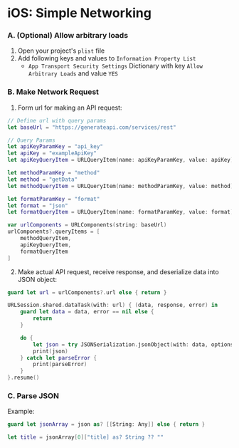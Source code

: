 # iOS: Simple Networking

### A. (Optional) Allow arbitrary loads 

1. Open your project's `plist` file
2. Add following keys and values to `Information Property List`
   - `App Transport Security Settings` Dictionary with key `Allow Arbitrary Loads` and value `YES`



### B. Make Network Request

1. Form url for making an API request:

```swift
// Define url with query params
let baseUrl = "https://generateapi.com/services/rest"

// Query Params
let apiKeyParamKey = "api_key"
let apiKey = "exampleApiKey"
let apiKeyQueryItem = URLQueryItem(name: apiKeyParamKey, value: apiKey)

let methodParamKey = "method"
let method = "getData"
let methodQueryItem = URLQueryItem(name: methodParamKey, value: method)

let formatParamKey = "format"
let format = "json"
let formatQueryItem = URLQueryItem(name: formatParamKey, value: format)

var urlComponents = URLComponents(string: baseUrl)
urlComponents?.queryItems = [
    methodQueryItem,
    apiKeyQueryItem,
    formatQueryItem
]
```

2. Make actual API request, receive response, and deserialize data into JSON object:

```swift
guard let url = urlComponents?.url else { return }

URLSession.shared.dataTask(with: url) { (data, response, error) in
    guard let data = data, error == nil else {
        return
    }

    do {
        let json = try JSONSerialization.jsonObject(with: data, options: [])
        print(json)
    } catch let parseError {
        print(parseError)
    }
}.resume()
```



### C. Parse JSON

Example:

```swift
guard let jsonArray = json as? [[String: Any]] else { return }

let title = jsonArray[0]["title] as? String ?? ""
```

